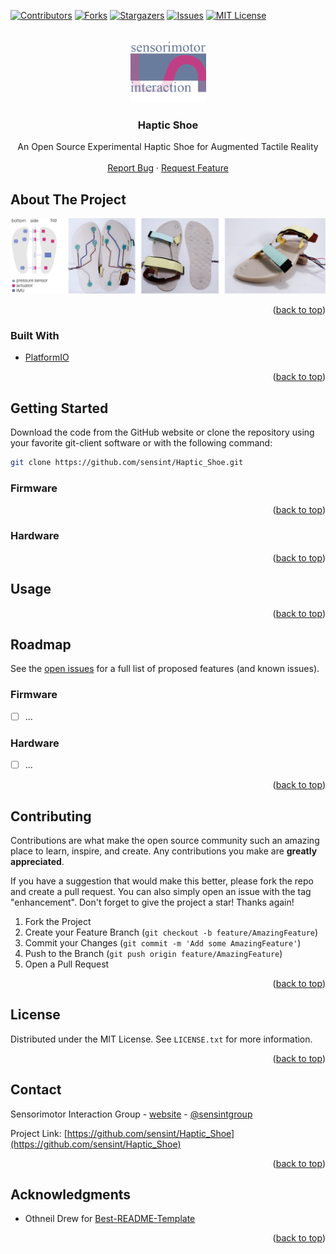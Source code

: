 <div id="top"></div>



<!-- PROJECT SHIELDS -->
<!--
*** I'm using markdown "reference style" links for readability.
*** Reference links are enclosed in brackets [ ] instead of parentheses ( ).
*** See the bottom of this document for the declaration of the reference variables
*** for contributors-url, forks-url, etc. This is an optional, concise syntax you may use.
*** https://www.markdownguide.org/basic-syntax/#reference-style-links
-->
[![Contributors][contributors-shield]][contributors-url]
[![Forks][forks-shield]][forks-url]
[![Stargazers][stars-shield]][stars-url]
[![Issues][issues-shield]][issues-url]
[![MIT License][license-shield]][license-url]



<!-- PROJECT LOGO -->
<br />
<div align="center">
  <a href="https://sensint.mpi-inf.mpg.de/">
    <img src="assets/img/sensint_logo.png" alt="Logo" width="121" height="100">
  </a>

<h3 align="center">Haptic Shoe</h3>

  <p align="center">
    An Open Source Experimental Haptic Shoe for Augmented Tactile Reality
    <br />
    <br />
    <a href="https://github.com/sensint/Haptic_Shoe/issues">Report Bug</a>
    ·
    <a href="https://github.com/sensint/Haptic_Shoe/issues">Request Feature</a>
  </p>
</div>



## About The Project

![Banner images][banner-image]

<!--Add a summary of the project.-->

<p align="right">(<a href="#top">back to top</a>)</p>



### Built With

* [PlatformIO](https://platformio.org/)

<p align="right">(<a href="#top">back to top</a>)</p>




## Getting Started

Download the code from the GitHub website or clone the repository using your favorite git-client software or with the following command:

   ```sh
   git clone https://github.com/sensint/Haptic_Shoe.git
   ```


### Firmware


<p align="right">(<a href="#top">back to top</a>)</p>




### Hardware


<p align="right">(<a href="#top">back to top</a>)</p>






## Usage

<!--Use this space to show useful examples of how a project can be used. Additional screenshots, code examples and demos work well in this space. You may also link to more resources.-->

<p align="right">(<a href="#top">back to top</a>)</p>



## Roadmap

See the [open issues](https://github.com/sensint/Haptic_Shoe/issues) for a full list of proposed features (and known issues).

### Firmware

- [ ] ...


### Hardware

- [ ] ...

<p align="right">(<a href="#top">back to top</a>)</p>





## Contributing

Contributions are what make the open source community such an amazing place to learn, inspire, and create. Any contributions you make are **greatly appreciated**.

If you have a suggestion that would make this better, please fork the repo and create a pull request. You can also simply open an issue with the tag "enhancement".
Don't forget to give the project a star! Thanks again!

1. Fork the Project
2. Create your Feature Branch (`git checkout -b feature/AmazingFeature`)
3. Commit your Changes (`git commit -m 'Add some AmazingFeature'`)
4. Push to the Branch (`git push origin feature/AmazingFeature`)
5. Open a Pull Request

<p align="right">(<a href="#top">back to top</a>)</p>





## License

Distributed under the MIT License. See `LICENSE.txt` for more information.

<p align="right">(<a href="#top">back to top</a>)</p>





## Contact

Sensorimotor Interaction Group - [website](https://sensint.mpi-inf.mpg.de/) - [@sensintgroup](https://twitter.com/sensintgroup)

Project Link: [https://github.com/sensint/Haptic_Shoe](https://github.com/sensint/Haptic_Shoe)

<p align="right">(<a href="#top">back to top</a>)</p>





## Acknowledgments

* Othneil Drew for [Best-README-Template](https://github.com/othneildrew/Best-README-Template)

<p align="right">(<a href="#top">back to top</a>)</p>






<!-- MARKDOWN LINKS & IMAGES -->
<!-- https://www.markdownguide.org/basic-syntax/#reference-style-links -->
[contributors-shield]: https://img.shields.io/github/contributors/sensint/Haptic_Shoe.svg?style=for-the-badge
[contributors-url]: https://github.com/sensint/Haptic_Shoe/graphs/contributors
[forks-shield]: https://img.shields.io/github/forks/sensint/Haptic_Shoe.svg?style=for-the-badge
[forks-url]: https://github.com/sensint/Haptic_Shoe/network/members
[stars-shield]: https://img.shields.io/github/stars/sensint/Haptic_Shoe.svg?style=for-the-badge
[stars-url]: https://github.com/sensint/Haptic_Shoe/stargazers
[issues-shield]: https://img.shields.io/github/issues/sensint/Haptic_Shoe.svg?style=for-the-badge
[issues-url]: https://github.com/sensint/Haptic_Shoe/issues
[license-shield]: https://img.shields.io/github/license/sensint/Haptic_Shoe.svg?style=for-the-badge
[license-url]: https://github.com/sensint/Haptic_Shoe/blob/master/LICENSE
[banner-image]: assets/img/banner.png
